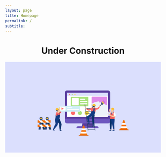 ```yaml
---
layout: page
title: Homepage
permalink: /
subtitle:
---
```


<center> <h1>Under Construction</h1> </center>
<p align="center">
  <img src="assets/img/under_construction.png" />
</p>
